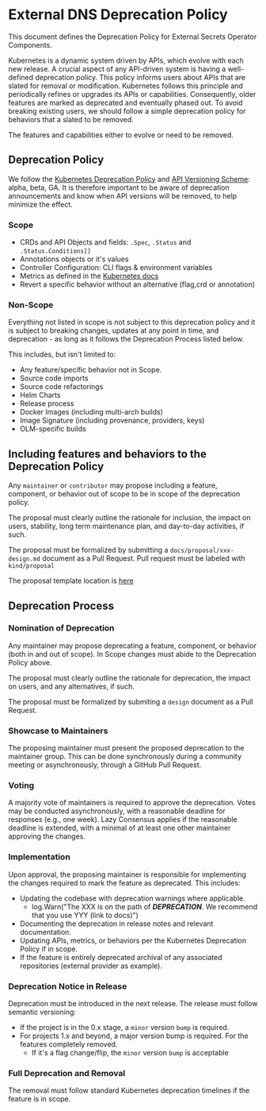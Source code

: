 # External DNS Deprecation Policy

This document defines the Deprecation Policy for External Secrets Operator Components.

Kubernetes is a dynamic system driven by APIs, which evolve with each new release. A crucial aspect of any API-driven system is having a well-defined deprecation policy. This policy informs users about APIs that are slated for removal or modification. Kubernetes follows this principle and periodically refines or upgrades its APIs or capabilities. Consequently, older features are marked as deprecated and eventually phased out. To avoid breaking existing users, we should follow a simple deprecation policy for behaviors that a slated to be removed.

The features and capabilities either to evolve or need to be removed.

## Deprecation Policy

We follow the [Kubernetes Deprecation Policy](https://kubernetes.io/docs/reference/using-api/deprecation-policy/) and [API Versioning Scheme](https://kubernetes.io/docs/reference/using-api/#api-versioning): alpha, beta, GA. It is therefore important to be aware of deprecation announcements and know when API versions will be removed, to help minimize the effect.

### Scope

* CRDs and API Objects and fields: `.Spec`, `.Status` and `.Status.Conditions[]`
* Annotations objects or it's values
* Controller Configuration: CLI flags & environment variables
* Metrics as defined in the [Kubernetes docs](https://kubernetes.io/docs/reference/using-api/deprecation-policy/#deprecating-a-metric)
* Revert a specific behavior without an alternative (flag,crd or annotation)

### Non-Scope

Everything not listed in scope is not subject to this deprecation policy and it is subject to breaking changes, updates at any point in time, and deprecation - as long as it follows the Deprecation Process listed below.

This includes, but isn't limited to:

- Any feature/specific behavior not in Scope.
- Source code imports
- Source code refactorings
- Helm Charts
- Release process
- Docker Images (including multi-arch builds)
- Image Signature (including provenance, providers, keys)
- OLM-specific builds

## Including features and behaviors to the Deprecation Policy

Any `maintainer` or `contributor` may propose including a feature, component, or behavior out of scope to be in scope of the deprecation policy.

The proposal must clearly outline the rationale for inclusion, the impact on users, stability, long term maintenance plan, and day-to-day activities, if such.

The proposal must be formalized by submitting a `docs/proposal/xxx-design.md` document as a Pull Request. Pull request must be labeled with `kind/proposal`

The proposal template location is [here](docs/proposal/design-template.md)

## Deprecation Process

### Nomination of Deprecation

Any maintainer may propose deprecating a feature, component, or behavior (both in and out of scope). In Scope changes must abide to the Deprecation Policy above.

The proposal must clearly outline the rationale for deprecation, the impact on users, and any alternatives, if such.

The proposal must be formalized by submiting a `design` document as a Pull Request.

### Showcase to Maintainers

The proposing maintainer must present the proposed deprecation to the maintainer group. This can be done synchronously during a community meeting or asynchronously, through a GitHub Pull Request.

### Voting

A majority vote of maintainers is required to approve the deprecation.
Votes may be conducted asynchronously, with a reasonable deadline for responses (e.g., one week). Lazy Consensus applies if the reasonable deadline is extended, with a minimal of at least one other maintainer approving the changes.

### Implementation

Upon approval, the proposing maintainer is responsible for implementing the changes required to mark the feature as deprecated. This includes:

* Updating the codebase with deprecation warnings where applicable.
  - log.Warn("The XXX is on the path of ***DEPRECATION***. We recommend that you use YYY (link to docs)")
* Documenting the deprecation in release notes and relevant documentation.
* Updating APIs, metrics, or behaviors per the Kubernetes Deprecation Policy if in scope.
* If the feature is entirely deprecated archival of any associated repositories (external provider as example).

### Deprecation Notice in Release

Deprecation must be introduced in the next release. The release must follow semantic versioning:
* If the project is in the 0.x stage, a `minor` version `bump` is required.
* For projects 1.x and beyond, a major version bump is required. For the features completely removed.
  - If it's a flag change/flip, the `minor` version `bump` is acceptable

### Full Deprecation and Removal

The removal must follow standard Kubernetes deprecation timelines if the feature is in scope.
